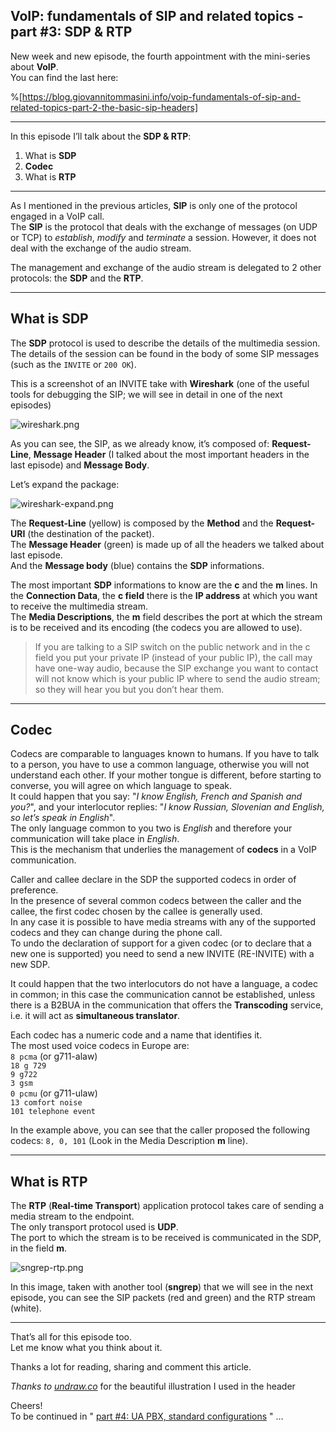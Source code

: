 ## VoIP: fundamentals of SIP and related topics - part #3: SDP & RTP

New week and new episode, the fourth appointment with the mini-series about **VoIP**.  
You can find the last here:

%[https://blog.giovannitommasini.info/voip-fundamentals-of-sip-and-related-topics-part-2-the-basic-sip-headers]

---

In this episode I’ll talk about the **SDP & RTP**:
1. What is **SDP**
2. **Codec**
3. What is **RTP**

---

As I mentioned in the previous articles, **SIP** is only one of the protocol engaged in a VoIP call.  
The **SIP** is the protocol that deals with the exchange of messages (on UDP or TCP) to *establish*, *modify* and *terminate* a session. However, it does not deal with the exchange of the audio stream.

The management and exchange of the audio stream is delegated to 2 other protocols: the **SDP** and the **RTP**.

---

## What is SDP

The **SDP** protocol is used to describe the details of the multimedia session.  
The details of the session can be found in the body of some SIP messages (such as the `INVITE` or `200 OK`).

This is a screenshot of an INVITE take with **Wireshark** (one of the useful tools for debugging the SIP; we will see in detail in one of the next episodes)

![wireshark.png](https://cdn.hashnode.com/res/hashnode/image/upload/v1619358150088/lZ98cABTx.png)

As you can see, the SIP, as we already know, it’s composed of: **Request-Line**, **Message Header** (I talked about the most important headers in the last episode) and **Message Body**.

Let’s expand the package:

![wireshark-expand.png](https://cdn.hashnode.com/res/hashnode/image/upload/v1619358205833/Z_QcPUu5t.png)

The **Request-Line** (yellow) is composed by the **Method** and the **Request-URI** (the destination of the packet).  
The **Message Header** (green) is made up of all the headers we talked about last episode.  
And the **Message body** (blue) contains the **SDP** informations.

The most important **SDP** informations to know are the **c** and the **m** lines.
In the **Connection Data**, the **c field** there is the **IP address** at which you want to receive the multimedia stream.  
The **Media Descriptions**, the **m** field describes the port at which the stream is to be received and its encoding (the codecs you are allowed to use).

> If you are talking to a SIP switch on the public network and in the c field you put your private IP (instead of your public IP), the call may have one-way audio, because the SIP exchange you want to contact will not know which is your public IP where to send the audio stream; so they will hear you but you don’t hear them.

---

## Codec

Codecs are comparable to languages known to humans. If you have to talk to a person, you have to use a common language, otherwise you will not understand each other. If your mother tongue is different, before starting to converse, you will agree on which language to speak.  
It could happen that you say: "*I know English, French and Spanish and you?*", and your interlocutor replies: "*I know Russian, Slovenian and English, so let’s speak in English*".  
The only language common to you two is *English* and therefore your communication will take place in *English*.    
This is the mechanism that underlies the management of **codecs** in a VoIP communication.

Caller and callee declare in the SDP the supported codecs in order of preference.  
In the presence of several common codecs between the caller and the callee, the first codec chosen by the callee is generally used.  
In any case it is possible to have media streams with any of the supported codecs and they can change during the phone call.  
To undo the declaration of support for a given codec (or to declare that a new one is supported) you need to send a new INVITE (RE-INVITE) with a new SDP.

It could happen that the two interlocutors do not have a language, a codec in common; in this case the communication cannot be established, unless there is a B2BUA in the communication that offers the **Transcoding** service, i.e. it will act as **simultaneous translator**.

Each codec has a numeric code and a name that identifies it.  
The most used voice codecs in Europe are:  
`8 pcma` (or g711-alaw)  
`18 g 729`  
`9 g722`  
`3 gsm`  
`0 pcmu` (or g711-ulaw)  
`13 comfort noise`  
`101 telephone event`  

In the example above, you can see that the caller proposed the following codecs: `8, 0, 101` (Look in the Media Description **m** line).

---

## What is RTP

The **RTP** (**Real-time Transport**) application protocol takes care of sending a media stream to the endpoint.  
The only transport protocol used is **UDP**.  
The port to which the stream is to be received is communicated in the SDP, in the field **m**.


![sngrep-rtp.png](https://cdn.hashnode.com/res/hashnode/image/upload/v1619358571196/IbGIiksHu.png)


In this image, taken with another tool (**sngrep**) that we will see in the next episode, you can see the SIP packets (red and green) and the RTP stream (white).

---

That’s all for this episode too.  
Let me know what you think about it.

Thanks a lot for reading, sharing and comment this article.  

*Thanks to  [undraw.co](http://undraw.co)* for the beautiful illustration I used in the header  

Cheers!  
To be continued in " [part #4: UA PBX, standard configurations](https://blog.giovannitommasini.info/voip-fundamentals-of-sip-and-related-topics-part-4-ua-pbx-standard-configurations) " …